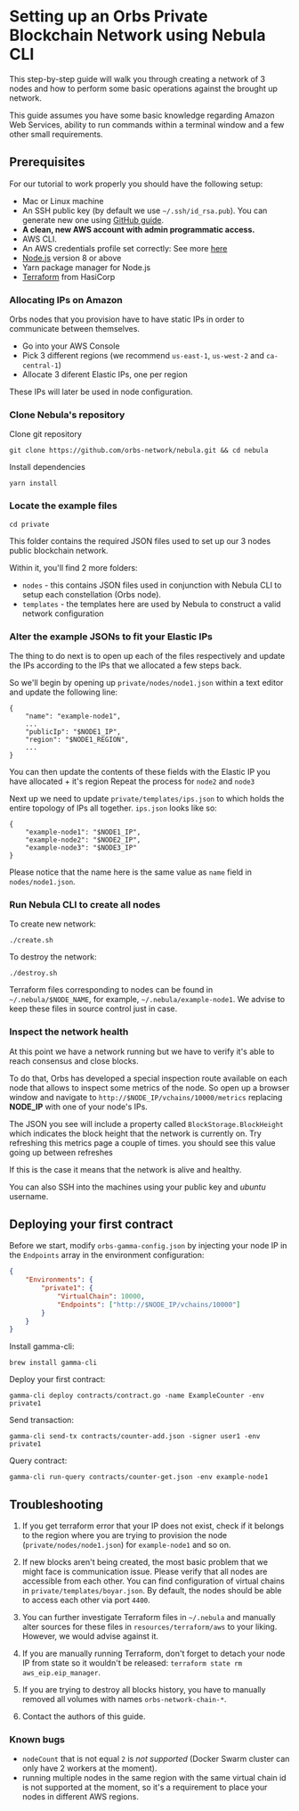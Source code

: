 # Setting up an Orbs Private Blockchain Network using Nebula CLI

This step-by-step guide will walk you through creating a network of 3 nodes
and how to perform some basic operations against the brought up network.

This guide assumes you have some basic knowledge regarding Amazon Web Services, ability to run commands within a terminal window and a few other small requirements.

## Prerequisites

For our tutorial to work properly you should have the following setup:

- Mac or Linux machine
- An SSH public key (by default we use `~/.ssh/id_rsa.pub`). You can generate new one using [GitHub guide](https://help.github.com/articles/generating-a-new-ssh-key-and-adding-it-to-the-ssh-agent/).
- **A clean, new AWS account with admin programmatic access.**
- AWS CLI.
- An AWS credentials profile set correctly:
  See more [here](https://docs.aws.amazon.com/cli/latest/userguide/cli-configure-profiles.html)
- [Node.js](https://nodejs.org/en/) version 8 or above
- Yarn package manager for Node.js
- [Terraform](https://www.terraform.io/downloads.html) from HasiCorp

### Allocating IPs on Amazon

Orbs nodes that you provision have to have static IPs in order to communicate between themselves.

- Go into your AWS Console
- Pick 3 different regions (we recommend `us-east-1`, `us-west-2` and `ca-central-1`)
- Allocate 3 diferent Elastic IPs, one per region

These IPs will later be used in node configuration.

### Clone Nebula's repository

Clone git repository

    git clone https://github.com/orbs-network/nebula.git && cd nebula

Install dependencies

    yarn install

### Locate the example files

    cd private

This folder contains the required JSON files used to set up our 3 nodes public blockchain network.

Within it, you'll find 2 more folders:

- `nodes` - this contains JSON files used in conjunction with Nebula CLI to setup each constellation (Orbs node).
- `templates` - the templates here are used by Nebula to construct a valid network configuration

### Alter the example JSONs to fit your Elastic IPs

The thing to do next is to open up each of the files respectively and update the IPs
according to the IPs that we allocated a few steps back.

So we'll begin by opening up `private/nodes/node1.json` within a text editor and update the following line:

    {
        "name": "example-node1",
        ...
        "publicIp": "$NODE1_IP",
        "region": "$NODE1_REGION",
        ...
    }

You can then update the contents of these fields with the Elastic IP you have allocated + it's region
Repeat the process for `node2` and `node3`

Next up we need to update `private/templates/ips.json` to which holds the entire topology of IPs all together.
`ips.json` looks like so:

    {
        "example-node1": "$NODE1_IP",
        "example-node2": "$NODE2_IP",
        "example-node3": "$NODE3_IP"
    }

Please notice that the name here is the same value as `name` field in `nodes/node1.json`.

### Run Nebula CLI to create all nodes

To create new network:

    ./create.sh

To destroy the network:

    ./destroy.sh

Terraform files corresponding to nodes can be found in `~/.nebula/$NODE_NAME`, for example, `~/.nebula/example-node1`. We advise to keep these files in source control just in case.

### Inspect the network health

At this point we have a network running but we have to verify it's able to reach consensus and close blocks.

To do that, Orbs has developed a special inspection route available on each node that allows to inspect some metrics
of the node. So open up a browser window and navigate to `http://$NODE_IP/vchains/10000/metrics` replacing __NODE_IP__ with 
one of your node's IPs.

The JSON you see will include a property called `BlockStorage.BlockHeight` which indicates the block height that the network is currently on.
Try refreshing this metrics page a couple of times. you should see this value going up between refreshes

If this is the case it means that the network is alive and healthy.

You can also SSH into the machines using your public key and *ubuntu* username.

## Deploying your first contract

Before we start, modify `orbs-gamma-config.json` by injecting your node IP in the `Endpoints` array in the environment configuration:

```json
{
    "Environments": {
        "private1": {
            "VirtualChain": 10000,
            "Endpoints": ["http://$NODE_IP/vchains/10000"]
        }
    }
}
```

Install gamma-cli:

    brew install gamma-cli

Deploy your first contract:

    gamma-cli deploy contracts/contract.go -name ExampleCounter -env private1

Send transaction:

    gamma-cli send-tx contracts/counter-add.json -signer user1 -env private1

Query contract:

    gamma-cli run-query contracts/counter-get.json -env example-node1

## Troubleshooting

1. If you get terraform error that your IP does not exist, check if it belongs to the region where you are trying to provision the node (`private/nodes/node1.json`) for `example-node1` and so on.

2. If new blocks aren't being created, the most basic problem that we might face is communication issue. Please verify that all nodes are accessible from each other. You can find configuration of virtual chains in `private/templates/boyar.json`. By default, the nodes should be able to access each other via port `4400`.

3. You can further investigate Terraform files in `~/.nebula` and manually alter sources for these files in `resources/terraform/aws` to your liking. However, we would advise against it.

4. If you are manually running Terraform, don't forget to detach your node IP from state so it wouldn't be released: `terraform state rm aws_eip.eip_manager`.

5. If you are trying to destroy all blocks history, you have to manually removed all volumes with names `orbs-network-chain-*`.

6. Contact the authors of this guide.

### Known bugs

- `nodeCount` that is not equal `2` is *not supported* (Docker Swarm cluster can only have 2 workers at the moment).
- running multiple nodes in the same region with the same virtual chain id is not supported at the moment, so it's a requirement to place your nodes in different AWS regions.
